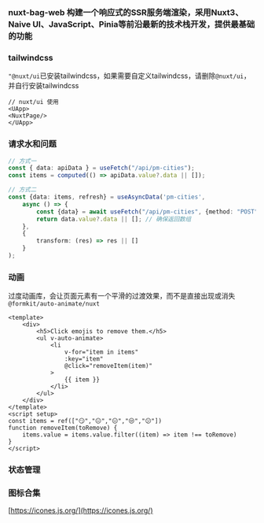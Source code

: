 ### nuxt-bag-web 构建一个响应式的SSR服务端渲染，采用Nuxt3、Naive UI、JavaScript、Pinia等前沿最新的技术栈开发，提供最基础的功能

### tailwindcss

`"@nuxt/ui`已安装tailwindcss，如果需要自定义tailwindcss，请删除`@nuxt/ui`，并自行安装tailwindcss

```vue
// nuxt/ui 使用
<UApp>
<NuxtPage/>
</UApp>
```

### 请求水和问题
```typescript
// 方式一
const { data: apiData } = useFetch("/api/pm-cities");
const items = computed(() => apiData.value?.data || []);
```

```typescript
// 方式二
const {data: items, refresh} = useAsyncData('pm-cities',
    async () => {
        const {data} = await useFetch("/api/pm-cities", {method: "POST"});
        return data.value?.data || []; // 确保返回数组
    },
    {
        transform: (res) => res || []
    }
);
```

### 动画
过度动画库，会让页面元素有一个平滑的过渡效果，而不是直接出现或消失`@formkit/auto-animate/nuxt`
```vue
<template>
    <div>
        <h5>Click emojis to remove them.</h5>
        <ul v-auto-animate>
            <li
                v-for="item in items"
                :key="item"
                @click="removeItem(item)"
            >
                {{ item }}
            </li>
        </ul>
    </div>
</template>
<script setup>
const items = ref(["😏","😐","😑","😒","😕"])
function removeItem(toRemove) {
    items.value = items.value.filter((item) => item !== toRemove)
}
</script>
```
### 状态管理


### 图标合集
[https://icones.js.org/](https://icones.js.org/)
